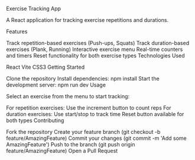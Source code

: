 Exercise Tracking App

A React application for tracking exercise repetitions and durations.

Features

Track repetition-based exercises (Push-ups, Squats)
Track duration-based exercises (Plank, Running)
Interactive exercise menu
Real-time counters and timers
Reset functionality for both exercise types
Technologies Used

React
Vite
CSS3
Getting Started

Clone the repository
Install dependencies:
npm install
Start the development server:
npm run dev
Usage

Select an exercise from the menu to start tracking:

For repetition exercises: Use the increment button to count reps
For duration exercises: Use start/stop to track time
Reset button available for both types
Contributing

Fork the repository
Create your feature branch (git checkout -b feature/AmazingFeature)
Commit your changes (git commit -m 'Add some AmazingFeature')
Push to the branch (git push origin feature/AmazingFeature)
Open a Pull Request
